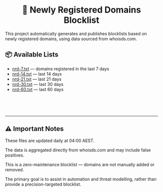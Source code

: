 <div align="center">

# 🧾 Newly Registered Domains Blocklist

</div>

This project automatically generates and publishes blocklists based on newly registered domains, using data sourced from whoisds.com.


## 📦 Available Lists


- [nrd-7.txt](https://raw.githubusercontent.com/chrisjbawden/newly-registered-domains-tracker/refs/heads/main/nrd-7.txt) — domains registered in the last 7 days  
- [nrd-14.txt](https://raw.githubusercontent.com/chrisjbawden/newly-registered-domains-tracker/refs/heads/main/nrd-14.txt) — last 14 days  
- [nrd-21.txt](https://raw.githubusercontent.com/chrisjbawden/newly-registered-domains-tracker/refs/heads/main/nrd-21.txt) — last 21 days  
- [nrd-30.txt](https://raw.githubusercontent.com/chrisjbawden/newly-registered-domains-tracker/refs/heads/main/nrd-30.txt) — last 30 days  
- [nrd-60.txt](https://raw.githubusercontent.com/chrisjbawden/newly-registered-domains-tracker/refs/heads/main/nrd-60.txt) — last 60 days


<br>
<br>
<br>

----

## ⚠️ Important Notes

These files are updated daily at 04:00 AEST.

The data is aggregated directly from whoisds.com and may include false positives.

This is a zero-maintenance blocklist — domains are not manually added or removed.

The primary goal is to assist in automation and threat modelling, rather than provide a precision-targeted blocklist.
